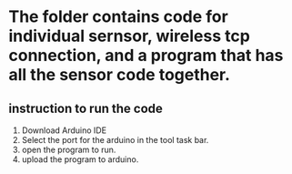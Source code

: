 # The folder contains code for individual sernsor, wireless tcp connection, and a program that has all the sensor code together. 


## instruction to run the code 

1. Download Arduino IDE
2. Select the port for the arduino in the tool task bar.
3. open the program to run.
4. upload the program to arduino.
